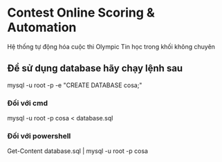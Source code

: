 # Contest Online Scoring & Automation
Hệ thống tự động hóa cuộc thi Olympic Tin học trong khối không chuyên

## Để sử dụng database hãy chạy lệnh sau
mysql -u root -p -e "CREATE DATABASE cosa;"
### Đối với cmd
mysql -u root -p cosa < database.sql
### Đối với powershell
Get-Content database.sql | mysql -u root -p cosa


